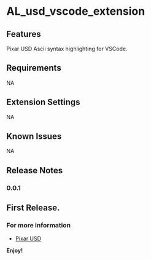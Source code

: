 # AL_usd_vscode_extension

## Features

Pixar USD Ascii syntax highlighting for VSCode.

## Requirements

NA

## Extension Settings

NA

## Known Issues

NA

## Release Notes

### 0.0.1

First Release.
-----------------------------------------------------------------------------------------------------------

### For more information

* [Pixar USD](http://openusd.org)

**Enjoy!**

